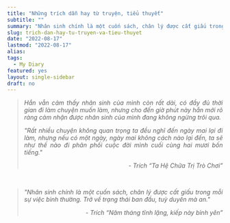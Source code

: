 ```yaml
---
title: "Những trích dẫn hay từ truyện, tiểu thuyết"
subtitle: ""
summary: "Nhân sinh chính là một cuốn sách, chân lý được cất giấu trong mỗi sự việc bình thường. Trở về trạng thái ban đầu, tuỳ duyên mà an."
slug: trich-dan-hay-tu-truyen-va-tieu-thuyet
date: "2022-08-17"
lastmod: "2022-08-17"
alias:
tags:
  - My Diary
featured: yes
layout: single-sidebar
draft: no
---
```


<!-- <blockquote>
<p style = "text-align: justify"><i>Sample</i></p>
<p style = "text-align: right"><em><i>Author</i></em></p>
</blockquote> 
</br>
-->

<blockquote>
<p style = "text-align: justify"><i>Hắn vẫn cảm thấy nhân sinh của mình còn rất dài, có đầy đủ thời gian đi làm chuyện muốn làm, nhưng cho đến giờ phút này hắn mới rõ ràng cảm nhận được nhân sinh của mình đang không ngừng trôi qua.</i></p>
<p style = "text-align: justify"><i>"Rất nhiều chuyện không quan trọng ta đều nghĩ đến ngày mai lại đi làm, nhưng nếu có một ngày, ngày mai không cách nào lại đến, ta sẽ như thế nào đi phân phối cuộc đời mình cuối cùng hai mươi bốn tiếng."</i></p>
<p style = "text-align: right"><i>- Trích “Ta Hệ Chữa Trị Trò Chơi”</i></p>
</blockquote> 
</br>

<blockquote>
<p style = "text-align: justify"><i>"Nhân sinh chính là một cuốn sách, chân lý được cất giấu trong mỗi sự việc bình thường. Trở về trạng thái ban đầu, tuỳ duyên mà an."</i></p>
<p style = "text-align: right"><i>- Trích “Năm tháng tĩnh lặng, kiếp này bình yên”</i></p>
</blockquote> 
</br>
